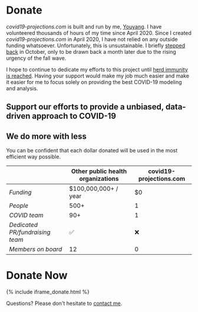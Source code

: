 # Donate

*covid19-projections.com* is built and run by me, [Youyang](https://youyanggu.com). I have volunteered thousands of hours of my time since April 2020. Since I created *covid19-projections.com* in April 2020, I have not relied on any outside funding whatsoever. Unfortunately, this is unsustainable. I briefly [stepped back](https://youyanggu.com/blog/six-months-later) in October, only to be drawn back a month later due to the rising urgency of the fall wave.

I hope to continue to dedicate my efforts to this project until [herd immunity is reached](/path-to-herd-immunity). Having your support would make my job much easier and make it easier for me to focus solely on providing the best COVID-19 modeling and analysis.

## Support our efforts to provide a unbiased, data-driven approach to COVID-19

## We do more with less

You can be confident that each dollar donated will be used in the most efficient way possible.

| | Other public health organizations |covid19-projections.com | 
| --- | --- | --- |
| *Funding* | $100,000,000+ / year | $0 |
| *People* | 500+ | 1 |
| *COVID team* | 90+ | 1 |
| *Dedicated PR/fundraising team* | ✅ | ❌ |
| *Members on board* | 12 | 0 |

# Donate Now

{% include iframe_donate.html %}

Questions? Please don't hesitate to [contact me](/contact).
